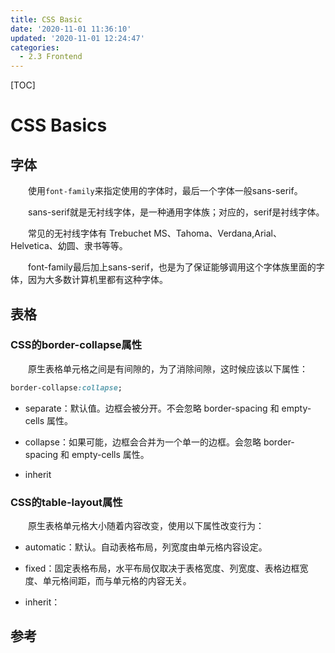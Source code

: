 ```yaml
---
title: CSS Basic
date: '2020-11-01 11:36:10'
updated: '2020-11-01 12:24:47'
categories:
  - 2.3 Frontend
---
```

[TOC]

# CSS Basics

## 字体

　　使用`font-family`来指定使用的字体时，最后一个字体一般sans-serif。

　　sans-serif就是无衬线字体，是一种通用字体族；对应的，serif是衬线字体。

　　常见的无衬线字体有 Trebuchet MS、Tahoma、Verdana,Arial、Helvetica、幼圆、隶书等等。

　　font-family最后加上sans-serif，也是为了保证能够调用这个字体族里面的字体，因为大多数计算机里都有这种字体。

## 表格

### CSS的border-collapse属性

　　原生表格单元格之间是有间隙的，为了消除间隙，这时候应该以下属性：

```CSS
border-collapse:collapse;
```

- separate：默认值。边框会被分开。不会忽略 border-spacing 和 empty-cells 属性。

- collapse：如果可能，边框会合并为一个单一的边框。会忽略 border-spacing 和 empty-cells 属性。

- inherit

### CSS的table-layout属性

　　原生表格单元格大小随着内容改变，使用以下属性改变行为：

- automatic：默认。自动表格布局，列宽度由单元格内容设定。

- fixed：固定表格布局，水平布局仅取决于表格宽度、列宽度、表格边框宽度、单元格间距，而与单元格的内容无关。

- inherit：

## 参考

[^1]: [想要学CSS应该如何入门？](https://www.zhihu.com/question/24826065/answer/194294438)
